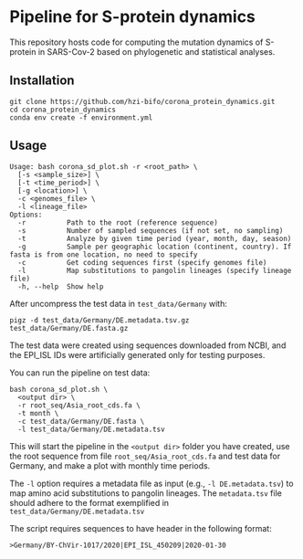 # Pipeline for S-protein dynamics
This repository hosts code for computing the mutation dynamics of S-protein in SARS-Cov-2 based on phylogenetic and statistical analyses.

## Installation

```
git clone https://github.com/hzi-bifo/corona_protein_dynamics.git
cd corona_protein_dynamics
conda env create -f environment.yml
```

## Usage

```shell
Usage: bash corona_sd_plot.sh -r <root_path> \
  [-s <sample_size>] \
  [-t <time_period>] \
  [-g <location>] \
  -c <genomes_file> \
  -l <lineage_file>
Options:
  -r          Path to the root (reference sequence)
  -s          Number of sampled sequences (if not set, no sampling)
  -t          Analyze by given time period (year, month, day, season)
  -g          Sample per geographic location (continent, country). If fasta is from one location, no need to specify
  -c          Get coding sequences first (specify genomes file)
  -l          Map substitutions to pangolin lineages (specify lineage file)
  -h, --help  Show help
```

After uncompress the test data in `test_data/Germany` with:
```shell
pigz -d test_data/Germany/DE.metadata.tsv.gz test_data/Germany/DE.fasta.gz
```
The test data were created using sequences downloaded from NCBI, and the EPI_ISL IDs were artificially generated only for testing purposes.

You can run the pipeline on test data:
```shell
bash corona_sd_plot.sh \
  <output dir> \
  -r root_seq/Asia_root_cds.fa \
  -t month \
  -c test_data/Germany/DE.fasta \
  -l test_data/Germany/DE.metadata.tsv
```

This will start the pipeline in the `<output dir>` folder you have created, use the root sequence from file `root_seq/Asia_root_cds.fa` and test data for Germany, and make a plot with monthly time periods.

The `-l` option requires a metadata file as input (e.g., `-l DE.metadata.tsv`) to map amino acid substitutions to pangolin lineages. The `metadata.tsv` file should adhere to the format exemplified in `test_data/Germany/DE.metadata.tsv`

The script requires sequences to have header in the following format:
```shell
>Germany/BY-ChVir-1017/2020|EPI_ISL_450209|2020-01-30
```
